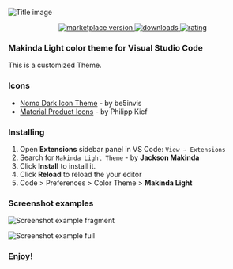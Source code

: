 ![Title image](https://i.imgur.com/KVVSNdc.png)

<p align="center">
  <!-- marketplace version -->
  <a href="https://marketplace.visualstudio.com/items?itemName=makindajack.makinda-light">
    <img alt="marketplace version" src="https://img.shields.io/vscode-marketplace/v/makindajack.makinda-light.svg?maxAge=60&style=for-the-badge&labelColor=FCECE9&color=F0A694">
  </a>
  <!-- downloads -->
  <a href="https://marketplace.visualstudio.com/items?itemName=makindajack.makinda-light">
    <img alt="downloads" src="https://img.shields.io/visual-studio-marketplace/d/makindajack.makinda-light.svg?maxAge=30&style=for-the-badge&labelColor=FCECE9&color=F0A694">
  </a>
  <!-- rating -->
  <a href="https://marketplace.visualstudio.com/items?itemName=makindajack.makinda-light">
    <img alt="rating" src="https://img.shields.io/visual-studio-marketplace/stars/makindajack.makinda-light.svg?maxAge=40&style=for-the-badge&labelColor=FCECE9&color=F0A694">
  </a>
</p>

### Makinda Light color theme for Visual Studio Code

This is a customized Theme.

### Icons

- [Nomo Dark Icon Theme](https://marketplace.visualstudio.com/items?itemName=be5invis.vscode-icontheme-nomo-light) - by be5invis
- [Material Product Icons](https://marketplace.visualstudio.com/items?itemName=PKief.material-product-icons) - by Philipp Kief

### Installing

1.  Open **Extensions** sidebar panel in VS Code: `View → Extensions`
2.  Search for `Makinda Light Theme` - by **Jackson Makinda**
3.  Click **Install** to install it.
4.  Click **Reload** to reload the your editor
5.  Code > Preferences > Color Theme > **Makinda Light**

### Screenshot examples

![Screenshot example fragment](https://i.imgur.com/qxYdmP8.png)

![Screenshot example full](https://i.imgur.com/LKLWRX7.png)

### **Enjoy!**
